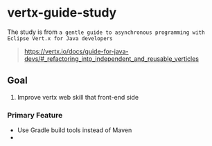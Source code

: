 # vertx-guide-study

The study is from `a gentle guide to asynchronous programming with Eclipse Vert.x for Java developers`

> https://vertx.io/docs/guide-for-java-devs/#_refactoring_into_independent_and_reusable_verticles

## Goal

1. Improve vertx web skill that front-end side


### Primary Feature
- Use Gradle build tools instead of Maven
- 

<!--stackedit_data:
eyJoaXN0b3J5IjpbLTE3NTY1NjMyMzgsLTM2Mjk0NDk2MywxNz
A2NjA0MjM5XX0=
-->